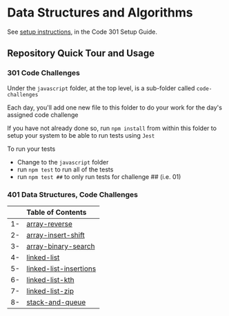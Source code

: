 # Data Structures and Algorithms

See [setup instructions](https://codefellows.github.io/setup-guide/code-301/3-code-challenges), in the Code 301 Setup Guide.

## Repository Quick Tour and Usage

### 301 Code Challenges

Under the `javascript` folder, at the top level, is a sub-folder called `code-challenges`

Each day, you'll add one new file to this folder to do your work for the day's assigned code challenge

If you have not already done so, run `npm install` from within this folder to setup your system to be able to run tests using `Jest`

To run your tests

- Change to the `javascript` folder
- run `npm test` to run all of the tests
- run `npm test ##` to only run tests for challenge ## (i.e. 01)

### 401 Data Structures, Code Challenges

|   | Table of Contents  |
|:-:| :---               |
| 1-| [array-reverse](javascript/401-code-challenges/array-reverse)|
| 2-| [array-insert-shift](javascript/401-code-challenges/array-insert-shift)|
| 3-| [array-binary-search](javascript/401-code-challenges/array-binary-search)|
| 4-| [linked-list](javascript/401-code-challenges/linked-list)|
| 5-| [linked-list-insertions](javascript/401-code-challenges/linked-list-insertions)|
| 6-| [linked-list-kth](javascript/401-code-challenges/linked-list-kth)|
| 7-| [linked-list-zip](javascript/401-code-challenges/linked-list-zip)|
| 8-| [stack-and-queue](javascript/401-code-challenges/stack-and-queue)|